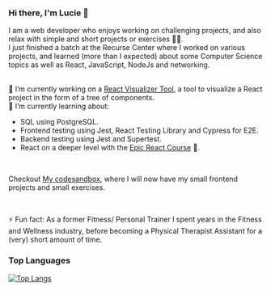 ### Hi there, I'm Lucie 👋

I am a web developer who enjoys working on challenging projects, and also relax with simple and short projects or exercises :massage_woman:. <br>
I just finished a batch at the Recurse Center where I worked on various projects, and learned (more than I expected) about some Computer Science topics as well as React, JavaScript, NodeJs and networking. <br>
<br>

🔭 I’m currently working on a [React Visualizer Tool](https://github.com/Cats-n-coffee/react-visualizer-tool), a tool to visualize a React project in the form of  a tree of components.<br>
🌱 I’m currently learning about:
- SQL using PostgreSQL.
- Frontend testing using Jest, React Testing Library and Cypress for E2E.
- Backend testing using Jest and Supertest.
- React on a deeper level with the [Epic React Course](https://epicreact.dev/) :rocket:.

<br>

Checkout [My codesandbox](https://codesandbox.io/u/Cats-n-coffee), where I will now have my small frontend projects and small exercises.<br>

<br>

⚡ Fun fact: As a former Fitness/ Personal Trainer I spent years in the Fitness and Wellness industry, before becoming a Physical Therapist Assistant for a (very) short amount of time.<br>

### Top Languages
[![Top Langs](https://github-readme-stats.vercel.app/api/top-langs/?username=Cats-n-coffee)](https://github.com/anuraghazra/github-readme-stats)

<!--
**Cats-n-coffee/Cats-n-coffee** is a ✨ _special_ ✨ repository because its `README.md` (this file) appears on your GitHub profile.

Here are some ideas to get you started:

- 🔭 I’m currently working on ...
- 🌱 I’m currently learning ...
- 👯 I’m looking to collaborate on ...
- 🤔 I’m looking for help with ...
- 💬 Ask me about ...
- 📫 How to reach me: ...
- 😄 Pronouns: ...
- ⚡ Fun fact: ...
-->
